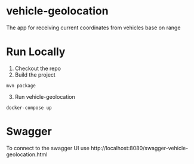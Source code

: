 # vehicle-geolocation
The app for receiving current coordinates from vehicles base on range

# Run Locally
1. Checkout the repo
2. Build the project
```
mvn package
```

3. Run vehicle-geolocation
```
docker-compose up
```

# Swagger
To connect to the swagger UI use http://localhost:8080/swagger-vehicle-geolocation.html
